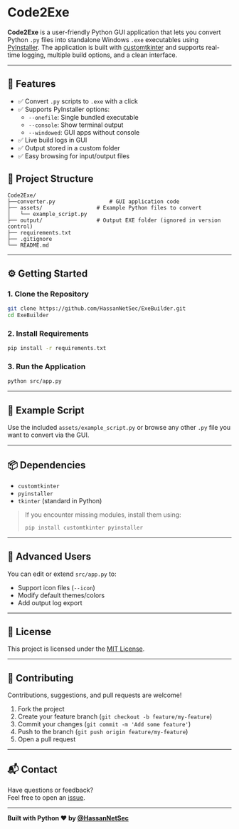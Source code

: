 # Code2Exe

**Code2Exe** is a user-friendly Python GUI application that lets you convert Python `.py` files into standalone Windows `.exe` executables using [PyInstaller](https://www.pyinstaller.org/). The application is built with [customtkinter](https://github.com/TomSchimansky/CustomTkinter) and supports real-time logging, multiple build options, and a clean interface.

---

## 🚀 Features

- ✅ Convert `.py` scripts to `.exe` with a click
- ✅ Supports PyInstaller options:
  - `--onefile`: Single bundled executable
  - `--console`: Show terminal output
  - `--windowed`: GUI apps without console
- ✅ Live build logs in GUI
- ✅ Output stored in a custom folder
- ✅ Easy browsing for input/output files



## 📂 Project Structure

```
Code2Exe/
├──converter.py                 # GUI application code
├── assets/                 # Example Python files to convert
│   └── example_script.py
├── output/                 # Output EXE folder (ignored in version control)
├── requirements.txt
├── .gitignore
└── README.md
```

---

## ⚙️ Getting Started

### 1. Clone the Repository

```bash
git clone https://github.com/HassanNetSec/ExeBuilder.git
cd ExeBuilder
```

### 2. Install Requirements

```bash
pip install -r requirements.txt
```

### 3. Run the Application

```bash
python src/app.py
```

---

## 🧪 Example Script

Use the included `assets/example_script.py` or browse any other `.py` file you want to convert via the GUI.

---

## 📦 Dependencies

- `customtkinter`
- `pyinstaller`
- `tkinter` (standard in Python)

> If you encounter missing modules, install them using:
> ```bash
> pip install customtkinter pyinstaller
> ```

---

## 🧰 Advanced Users

You can edit or extend `src/app.py` to:
- Support icon files (`--icon`)
- Modify default themes/colors
- Add output log export

---

## 📄 License

This project is licensed under the [MIT License](LICENSE).

---

## 🙌 Contributing

Contributions, suggestions, and pull requests are welcome!

1. Fork the project
2. Create your feature branch (`git checkout -b feature/my-feature`)
3. Commit your changes (`git commit -m 'Add some feature'`)
4. Push to the branch (`git push origin feature/my-feature`)
5. Open a pull request

---

## 📬 Contact

Have questions or feedback?  
Feel free to open an [issue](https://github.com/HassanNetSec/Code2Exe/issues).

---

**Built with Python ♥ by [@HassanNetSec](https://github.com/HassanNetSec)**
